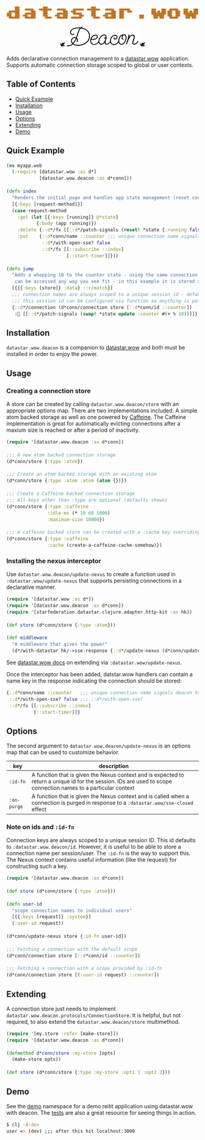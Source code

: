 <p align="center">
  <br><br>
  <img src="datastar.wow.png" />
  <br><br>
  🕊
  <picture>
    <source media="(prefers-color-scheme: dark)" srcset="deacon-light.png">
    <img alt="Deacon" src="deacon-dark.png">
  </picture>
  🕊
</p>

Adds declarative connection management to a [datastar.wow](https://github.com/brianium/datastar.wow) application. Supports automatic connection storage scoped to global or user contexts.

## Table of Contents

- [Quick Example](#quick-example)
- [Installation](#installation)
- [Usage](#usage)
- [Options](#options)
- [Extending](#extending)
- [Demo](#demo)

## Quick Example

``` clojure
(ns myapp.web
  (:require [datastar.wow :as d*]
            [datastar.wow.deacon :as d*conn]))

(defn index
  "Renders the initial page and handles app state management (reset counter and start the timer)"
  [{:keys [request-method]}]
  (case request-method
    :get (let [{:keys [running]} @*state]
           {:body (app running)})
    :delete {::d*/fx [[::d*/patch-signals (reset! *state {:running false :counter 0})]]}
    :put    {::d*conn/name ::counter ;;; unique connection name signals deacon to store
             ::d*/with-open-sse? false
             ::d*/fx [[::subscribe ::index]
                      [::start-timer]]}))
					  
(defn jump
  "Adds a whopping 10 to the counter state - using the same connection established via index. The store
   can be accessed any way you see fit - in this example it is stored as route data in a reitit app"
  [{{{:keys [store]} :data} ::r/match}]
  ;;; connection names are always scoped to a unique session id - defaulting to ::datastar.wow.deacon/id
  ;;; this session id can be configured via function so anything is possible
  {::d*/connection (d*conn/connection store [::d*conn/id ::counter])
   :🚀 [[::d*/patch-signals (swap! *state update :counter #(+ % 10))]]})
```

## Installation

`datastar.wow.deacon` is a companion to [datastar.wow](https://github.com/brianium/datastar.wow) and both must be installed in order to enjoy the power.

## Usage

### Creating a connection store

A store can be created by calling `datastar.wow.deacon/store` with an appropriate options map. There are two implementations included. A simple atom backed storage as well as one
powered by [Caffeine](https://github.com/ben-manes/caffeine). The Caffeine implementation is great for automatically evicting connections after a maxium size is reached or after
a period of inactivity.

``` clojure
(require '[datastar.wow.deacon :as d*conn])

;;; A new atom backed connection storage
(d*conn/store {:type :atom})

;;; Create an atom backed storage with an existing atom
(d*conn/store {:type :atom :atom (atom {})})

;;; Create a Caffeine backed connection storage
;;; All keys other than :type are optional (defaults shown)
(d*conn/store {:type :caffeine
               :idle-ms (* 10 60 1000)
			   :maximum-size 10000})
			   
;;; A caffeine backed store can be created with a :cache key overriding all other settings
(d*conn/store {:type :caffeine
               :cache (create-a-caffeine-cache-somehow)})
```

### Installing the nexus interceptor

Use `datastar.wow.deacon/update-nexus` to create a function used in `:datastar.wow/update-nexus` that supports persisting connections in a declarative manner.

``` clojure
(require '[datastar.wow :as d*])
(require '[datastar.wow.deacon :as d*conn])
(require '[starfederation.datastar.clojure.adapter.http-kit :as hk])

(def store (d*conn/store {:type :atom}))

(def middleware
  "A middleware that gives the power"
  (d*/with-datastar hk/->sse-response {::d*/update-nexus (d*conn/update-nexus store)}))
```

See [datastar.wow docs](https://github.com/brianium/datastar.wow?tab=readme-ov-file#extending) on extending via `:datastar.wow/update-nexus`.

Once the interceptor has been added, datstar.wow handlers can contain a name key in the response indicating the connection should be stored:

``` clojure
{::d*conn/name ::counter   ;;; unique connection name signals deacon to store
 ::d*/with-open-sse? false ;;; ::d*/with-open-sse? 
 ::d*/fx [[::subscribe ::index]
          [::start-timer]]}
```

## Options

The second argument to `datastar.wow.deacon/update-nexus` is an options map that can be used to customize behavior.

| key         | description                                                                                                                                                      |
| ------------| ---------------------------------------------------------------------------------------------------------------------------------------------------------------- |
| `:id-fn`    | A function that is given the Nexus context and is expected to return a unique id for the session. IDs are used to scope connection names to a particular context |
| `:on-purge` | A function that is given the Nexus context and is called when a connection is purged in response to a `:datastar.wow/sse-closed` effect                          |

### Note on ids and `:id-fn`

Connection keys are always scoped to a unique session ID. This id defaults to `:datastar.wow.deacon/id`. However, it is useful to be able to store a connection name per session/user.
The `:id-fn` is the way to support this. The Nexus context contains useful information (like the request) for constructing such a key.

``` clojure
(require '[datastar.wow.deacon :as d*conn])

(def store (d*conn/store {:type :atom}))

(defn user-id
  "scope connection names to individual users"
  [{{:keys [request]} :system}]
  (:user-id request))

(d*conn/update-nexus store {:id-fn user-id})

;;; Fetching a connection with the default scope
(d*conn/connection store [::d*conn/id ::counter])

;;; Fetching a connection with a scope provided by :id-fn
(d*conn/connection store [(:user-id request) ::counter])
```

## Extending

A connection store just needs to implement `datastar.wow.deacon.protocols/ConnectionStore`. It is helpful, but not required, to also extend the `datastar.wow.deacon/store` multimethod.

``` clojure
(require '[my.store :refer [make-store]])
(require '[datastar.wow.deacon :as d*conn])

(defmethod d*conn/store :my-store [opts]
  (make-store opts))
  
(def store (d*conn/store {:type :my-store :opt1 1 :opt2 2}))
```

## Demo

See the [demo](dev/src/demo) namespace for a demo reitit application using datastar.wow with deacon. The [tests](test/src/datastar/wow/deacon_test.clj) are also a great resource for seeing things in action.

``` bash
$ clj -A:dev
user => (dev) ;;; after this hit localhost:3000
```
